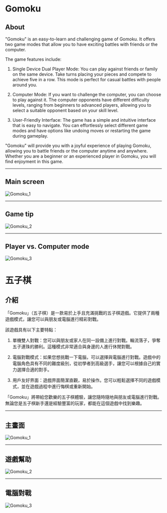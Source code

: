 # Gomoku
## About
"Gomoku" is an easy-to-learn and challenging game of Gomoku. It offers two game modes that allow you to have exciting battles with friends or the computer.

The game features include:

1. Single Device Dual Player Mode: You can play against friends or family on the same device. Take turns placing your pieces and compete to achieve five in a row. This mode is perfect for casual battles with people around you.

2. Computer Mode: If you want to challenge the computer, you can choose to play against it. The computer opponents have different difficulty levels, ranging from beginners to advanced players, allowing you to select a suitable opponent based on your skill level.

3. User-Friendly Interface: The game has a simple and intuitive interface that is easy to navigate. You can effortlessly select different game modes and have options like undoing moves or restarting the game during gameplay.

"Gomoku" will provide you with a joyful experience of playing Gomoku, allowing you to battle friends or the computer anytime and anywhere. Whether you are a beginner or an experienced player in Gomoku, you will find enjoyment in this game.

---
## Main screen
![Gomoku_1](https://i.imgur.com/aARKDgy.png)

---
## Game tip
![Gomoku_2](https://i.imgur.com/6KTeqUJ.png)

---
## Player vs. Computer mode
![Gomoku_3](https://i.imgur.com/fybQbBW.png)

# 五子棋
## 介紹
「Gomoku」（五子棋）是一款易於上手且充滿挑戰的五子棋遊戲。它提供了兩種遊戲模式，讓您可以與朋友或電腦進行精彩對戰。

該遊戲具有以下主要特點：

1. 單機雙人對戰：您可以與朋友或家人在同一設備上進行對戰。輪流落子，爭奪五子連珠的勝利。這種模式非常適合與身邊的人進行休閒對戰。

2. 電腦對戰模式：如果您想挑戰一下電腦，可以選擇與電腦進行對戰。遊戲中的電腦角色具有不同的難度級別，從初學者到高級選手，讓您可以根據自己的實力選擇合適的對手。

3. 用戶友好界面：遊戲界面簡潔直觀，易於操作。您可以輕鬆選擇不同的遊戲模式，並在遊戲過程中進行悔棋或重新開始。

「Gomoku」將帶給您歡樂的五子棋體驗，讓您隨時隨地與朋友或電腦進行對戰。無論您是五子棋新手還是經驗豐富的玩家，都能在這個遊戲中找到樂趣。

---
## 主畫面
![Gomoku_1](https://i.imgur.com/aARKDgy.png)

---
## 遊戲幫助
![Gomoku_2](https://i.imgur.com/6KTeqUJ.png)

---
## 電腦對戰
![Gomoku_3](https://i.imgur.com/fybQbBW.png)